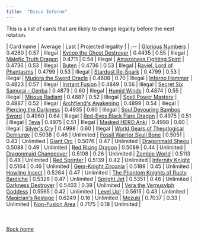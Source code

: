 ```yaml
---
title:  "Disco Inferno"
---
```


This is a list of cards that are likely to change legality before the next rotation.

| Card name | Average | Last | Projected legality |
| :-- |
[Glorious Numbers](https://db.ygoprodeck.com/card/?search=Glorious%20Numbers) | 0.4260 | 0.57 | Illegal |
[Kycoo the Ghost Destroyer](https://db.ygoprodeck.com/card/?search=Kycoo%20the%20Ghost%20Destroyer) | 0.4435 | 0.55 | Illegal |
[Malefic Truth Dragon](https://db.ygoprodeck.com/card/?search=Malefic%20Truth%20Dragon) | 0.4711 | 0.54 | Illegal |
[Amazoness Fighting Spirit](https://db.ygoprodeck.com/card/?search=Amazoness%20Fighting%20Spirit) | 0.4736 | 0.53 | Illegal |
[Buten](https://db.ygoprodeck.com/card/?search=Buten) | 0.4736 | 0.53 | Illegal |
[Raviel, Lord of Phantasms](https://db.ygoprodeck.com/card/?search=Raviel,%20Lord%20of%20Phantasms) | 0.4799 | 0.53 | Illegal |
[Stardust Re-Spark](https://db.ygoprodeck.com/card/?search=Stardust%20Re-Spark) | 0.4799 | 0.53 | Illegal |
[Mudora the Sword Oracle](https://db.ygoprodeck.com/card/?search=Mudora%20the%20Sword%20Oracle) | 0.4808 | 0.70 | Illegal |
[Inferno Hammer](https://db.ygoprodeck.com/card/?search=Inferno%20Hammer) | 0.4823 | 0.57 | Illegal |
[Instant Fusion](https://db.ygoprodeck.com/card/?search=Instant%20Fusion) | 0.4849 | 0.56 | Illegal |
[Secret Six Samurai - Genba](https://db.ygoprodeck.com/card/?search=Secret%20Six%20Samurai%20-%20Genba) | 0.4873 | 0.60 | Illegal |
[Humid Winds](https://db.ygoprodeck.com/card/?search=Humid%20Winds) | 0.4874 | 0.55 | Illegal |
[Missus Radiant](https://db.ygoprodeck.com/card/?search=Missus%20Radiant) | 0.4887 | 0.52 | Illegal |
[Spell Power Mastery](https://db.ygoprodeck.com/card/?search=Spell%20Power%20Mastery) | 0.4887 | 0.52 | Illegal |
[Archfiend's Awakening](https://db.ygoprodeck.com/card/?search=Archfiend's%20Awakening) | 0.4899 | 0.54 | Illegal |
[Piercing the Darkness](https://db.ygoprodeck.com/card/?search=Piercing%20the%20Darkness) | 0.4935 | 0.60 | Illegal |
[Soul Devouring Bamboo Sword](https://db.ygoprodeck.com/card/?search=Soul%20Devouring%20Bamboo%20Sword) | 0.4960 | 0.64 | Illegal |
[Red-Eyes Black Flare Dragon](https://db.ygoprodeck.com/card/?search=Red-Eyes%20Black%20Flare%20Dragon) | 0.4975 | 0.51 | Illegal |
[Teva](https://db.ygoprodeck.com/card/?search=Teva) | 0.4975 | 0.51 | Illegal |
[Masked HERO Anki](https://db.ygoprodeck.com/card/?search=Masked%20HERO%20Anki) | 0.4998 | 0.60 | Illegal |
[Silver's Cry](https://db.ygoprodeck.com/card/?search=Silver's%20Cry) | 0.4998 | 0.60 | Illegal |
[World Gears of Theurlogical Demiurgy](https://db.ygoprodeck.com/card/?search=World%20Gears%20of%20Theurlogical%20Demiurgy) | 0.5038 | 0.46 | Unlimited |
[Fossil Warrior Skull Bone](https://db.ygoprodeck.com/card/?search=Fossil%20Warrior%20Skull%20Bone) | 0.5051 | 0.43 | Unlimited |
[Giant Orc](https://db.ygoprodeck.com/card/?search=Giant%20Orc) | 0.5076 | 0.47 | Unlimited |
[Dragonmaid Sheou](https://db.ygoprodeck.com/card/?search=Dragonmaid%20Sheou) | 0.5088 | 0.49 | Unlimited |
[Red Rising Dragon](https://db.ygoprodeck.com/card/?search=Red%20Rising%20Dragon) | 0.5089 | 0.44 | Unlimited |
[Dragonmaid Changeover](https://db.ygoprodeck.com/card/?search=Dragonmaid%20Changeover) | 0.5108 | 0.26 | Unlimited |
[Zombie World](https://db.ygoprodeck.com/card/?search=Zombie%20World) | 0.5113 | 0.48 | Unlimited |
[Red Sprinter](https://db.ygoprodeck.com/card/?search=Red%20Sprinter) | 0.5139 | 0.42 | Unlimited |
[Infernity Knight](https://db.ygoprodeck.com/card/?search=Infernity%20Knight) | 0.5164 | 0.46 | Unlimited |
[Gem-Knight Zirconia](https://db.ygoprodeck.com/card/?search=Gem-Knight%20Zirconia) | 0.5189 | 0.45 | Unlimited |
[Howling Insect](https://db.ygoprodeck.com/card/?search=Howling%20Insect) | 0.5264 | 0.47 | Unlimited |
[The Phantom Knights of Rusty Bardiche](https://db.ygoprodeck.com/card/?search=The%20Phantom%20Knights%20of%20Rusty%20Bardiche) | 0.5326 | 0.47 | Unlimited |
[Spright Jet](https://db.ygoprodeck.com/card/?search=Spright%20Jet) | 0.5351 | 0.46 | Unlimited |
[Darkness Destroyer](https://db.ygoprodeck.com/card/?search=Darkness%20Destroyer) | 0.5403 | 0.39 | Unlimited |
[Vera the Vernusylph Goddess](https://db.ygoprodeck.com/card/?search=Vera%20the%20Vernusylph%20Goddess) | 0.5565 | 0.42 | Unlimited |
[Level Up!](https://db.ygoprodeck.com/card/?search=Level%20Up!) | 0.5615 | 0.43 | Unlimited |
[Magician's Restage](https://db.ygoprodeck.com/card/?search=Magician's%20Restage) | 0.6249 | 0.16 | Unlimited |
[Mezuki](https://db.ygoprodeck.com/card/?search=Mezuki) | 0.7037 | 0.33 | Unlimited |
[Non-Fusion Area](https://db.ygoprodeck.com/card/?search=Non-Fusion%20Area) | 0.7175 | 0.18 | Unlimited |

<br>

###### [Back home](index)